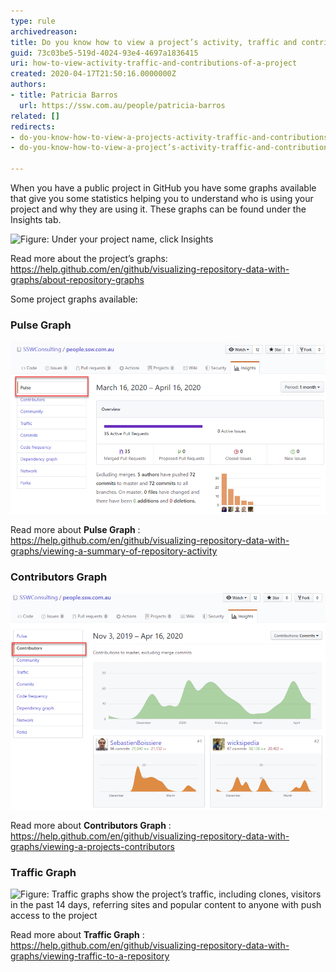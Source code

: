 ```yaml
---
type: rule
archivedreason: 
title: Do you know how to view a project’s activity, traffic and contributions?
guid: 73c03be5-519d-4024-93e4-4697a1836415
uri: how-to-view-activity-traffic-and-contributions-of-a-project
created: 2020-04-17T21:50:16.0000000Z
authors:
- title: Patricia Barros
  url: https://ssw.com.au/people/patricia-barros
related: []
redirects:
- do-you-know-how-to-view-a-projects-activity-traffic-and-contributions
- do-you-know-how-to-view-a-project’s-activity-traffic-and-contributions

---
```


When you have a public project in GitHub you have some graphs available that give you some statistics helping you to understand who is using your project and why they are using it. These graphs can be found under the Insights tab.

<!--endintro-->

![Figure: Under your project name, click Insights](/rules/how-to-view-activity-traffic-and-contributions-of-a-project//rules/how-to-view-activity-traffic-and-contributions-of-a-project/view-project-1.png)  

Read more about the project’s graphs: https://help.github.com/en/github/visualizing-repository-data-with-graphs/about-repository-graphs

Some project graphs available:

### Pulse Graph


![Figure: Pulse graph shows a summary of the project activity](/rules/how-to-view-activity-traffic-and-contributions-of-a-project/view-project-2.png)  

Read more about  **Pulse Graph** :     https://help.github.com/en/github/visualizing-repository-data-with-graphs/viewing-a-summary-of-repository-activity

### Contributors Graph


![Figure: Contributors graphs show the top 100 contributors to the project](/rules/how-to-view-activity-traffic-and-contributions-of-a-project/view-project-3.png)  

Read more about  **Contributors Graph** :     https://help.github.com/en/github/visualizing-repository-data-with-graphs/viewing-a-projects-contributors

### Traffic Graph


![Figure: Traffic graphs show the project’s traffic, including clones, visitors in the past 14 days, referring sites and popular content to anyone with push access to the project](/rules/how-to-view-activity-traffic-and-contributions-of-a-project//rules/how-to-view-activity-traffic-and-contributions-of-a-project/view-project-1.png)  

Read more about  **Traffic Graph** :     https://help.github.com/en/github/visualizing-repository-data-with-graphs/viewing-traffic-to-a-repository

